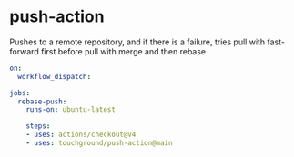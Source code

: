 # push-action
Pushes to a remote repository, and if there is a failure, tries pull with fast-forward first before pull with merge and then rebase

```yaml
on:
  workflow_dispatch:

jobs:
  rebase-push:
    runs-on: ubuntu-latest

    steps:
    - uses: actions/checkout@v4
    - uses: touchground/push-action@main
```
